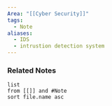 ```yaml
---
Area: "[[Cyber Security]]"
tags:
  - Note
aliases:
  - IDS
  - intrustion detection system
---
```





### Related Notes
```dataview
list
from [[]] and #Note 
sort file.name asc
```
